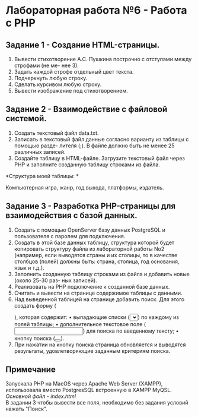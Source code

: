 # Лабораторная работа №6 - Работа с PHP

## Задание 1 - Создание HTML-страницы.
1. Вывести стихотворение А.С. Пушкина построчно с отступами между строфами (не ме-
нее 3).
2. Задать каждой строфе отдельный цвет текста.
3. Подчеркнуть любую строку.
4. Сделать курсивом любую строку.
5. Вывести изображение под стихотворением.  


## Задание 2 - Взаимодействие с файловой системой.
1. Создать текстовый файл data.txt.
2. Записать в текстовый файл данные согласно варианту из таблицы с помощью разде-
лителя (;). В файле должно быть не менее 25 различных записей.  
3. Создайте таблицу в HTML-файле. Загрузите текстовый файл через PHP и заполните созданную таблицу строками из файла.  

*Структура моей таблицы: *

Компьютерная игра, жанр, год выхода, платформы, издатель. 

## Задание 3 - Разработка PHP-страницы для взаимодействия с базой данных.

1. Создать с помощью OpenServer базу данных PostgreSQL и пользователя с паролем для
подключения.
2. Создать в этой базе данных таблицу, структура которой будет копировать структуру
файла из лабораторной работы No2 (например, если выводятся страны и их столицы, то в качестве столбцов (полей) должны быть: страна, столица, год основания, язык и т.д.).
3. Заполнить созданную таблицу строками из файла и добавить новые (около 25-30 раз- ных записей).
4. Реализовать на PHP подключение к созданной базе данных.
5. Считать и вывести на странице содержимое таблицы с данными.
6. Над выведенной таблицей на странице добавить поиск. Для этого создать форму
(<form></form>), которая содержит:
  • выпадающие списки (<select></select>) по каждому из полей таблицы;
  • дополнительное текстовое поле (<input type=”text”>) для поиска по введенному
тексту;
  • кнопку поиска (<button type=”submit”></button>).
7. При нажатии на кнопку поиска страница обновляется и выводятся результаты, удовлетворяющие заданным критериям поиска.

## Примечание

Запускала PHP на MacOS через Apache Web Server (XAMPP), использовала вместо PostgresSQL встроенную в XAMPP MyQSL.  
*Основной файл - index.html*  
В задании 3 чтобы вывести все поля, необходимо без задания условий нажать "Поиск".




